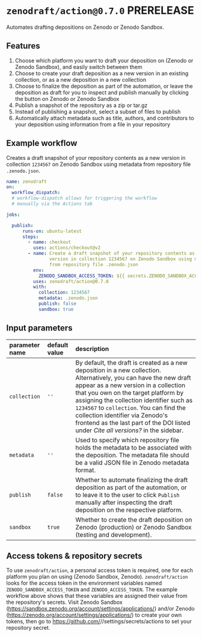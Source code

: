# `zenodraft/action@0.7.0` PRERELEASE

Automates drafting depositions on Zenodo or Zenodo Sandbox.

## Features

1. Choose which platform you want to draft your deposition on (Zenodo or Zenodo Sandbox), and easily switch between them
2. Choose to create your draft deposition as a new version in an existing collection, or as a new deposition in a new collection
3. Choose to finalize the deposition as part of the automation, or leave the deposition as draft for you to inspect and publish manually by clicking the button on Zenodo or Zenodo Sandbox
4. Publish a snapshot of the repository as a zip or tar.gz
5. Instead of publishing a snapshot, select a subset of files to publish
6. Automatically attach metadata such as title, authors, and contributors to your deposition using information from a file in your repository

## Example workflow

Creates a draft snapshot of your repository contents as a new version in collection `1234567` on Zenodo Sandbox using metadata from repository file `.zenodo.json`.

```yaml
name: zenodraft
on:
  workflow_dispatch:
  # workflow-dispatch allows for triggering the workflow
  # manually via the Actions tab

jobs:

  publish:
      runs-on: ubuntu-latest
      steps:
        - name: checkout
          uses: actions/checkout@v2      
        - name: Create a draft snapshot of your repository contents as a new
                version in collection 1234567 on Zenodo Sandbox using metadata
                from repository file .zenodo.json
          env:
            ZENODO_SANDBOX_ACCESS_TOKEN: ${{ secrets.ZENODO_SANDBOX_ACCESS_TOKEN }}        
          uses: zenodraft/action@0.7.0
          with:
            collection: 1234567
            metadata: .zenodo.json
            publish: false
            sandbox: true
```

## Input parameters

| parameter name | default value | description |
| :-- | :-- | :-- |
| `collection`  | `''` | By default, the draft is created as a new deposition in a new collection. Alternatively, you can have the new draft appear as a new version in a collection that you own on the target platform by assigning the collection identifier such as `1234567` to `collection`. You can find the collection identifier via Zenodo's frontend as the last part of the DOI listed under _Cite all versions?_ in the sidebar. |
| `metadata`  | `''` | Used to specify which repository file holds the metadata to be associated with the deposition. The metadata file should be a valid JSON file in Zenodo metadata format. |
| `publish`  | `false` | Whether to automate finalizing the draft deposition as part of the automation, or to leave it to the user to click `Publish` manually after inspecting the draft deposition on the respective platform. |
| `sandbox`  | `true` | Whether to create the draft deposition on Zenodo (production) or Zenodo Sandbox (testing and development). |


## Access tokens & repository secrets

To use `zenodraft/action`, a personal access token is required, one for each platform you plan on using (Zenodo Sandbox, Zenodo).
`zenodraft/action` looks for the access token in the environment variables named
`ZENODO_SANDBOX_ACCESS_TOKEN` and `ZENODO_ACCESS_TOKEN`. The example workflow above shows that these
variables are assigned their value from the repository's secrets. Visit Zenodo Sandbox (https://sandbox.zenodo.org/account/settings/applications/) and/or
Zenodo (https://zenodo.org/account/settings/applications/) to create your own tokens, then go to https://github.com/<organization name>/<repository name>/settings/secrets/actions to set your repository secret.
